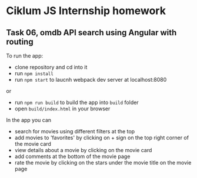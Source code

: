 # Ciklum JS Internship homework

## Task 06, omdb API search using Angular with routing

To run the app:
- clone repository and cd into it
- run `npm install`
- run `npm start` to laucnh webpack dev server at localhost:8080

or
- run `npm run build` to build the app into `build` folder
- open `build/index.html` in your browser


In the app you can 
- search for movies using different filters at the top
- add movies to 'favorites' by clicking on + sign on the top right corner of the movie card
- view details about a movie by clicking on the movie card
- add comments at the bottom of the movie page
- rate the movie by clicking on the stars under the movie title on the movie page
